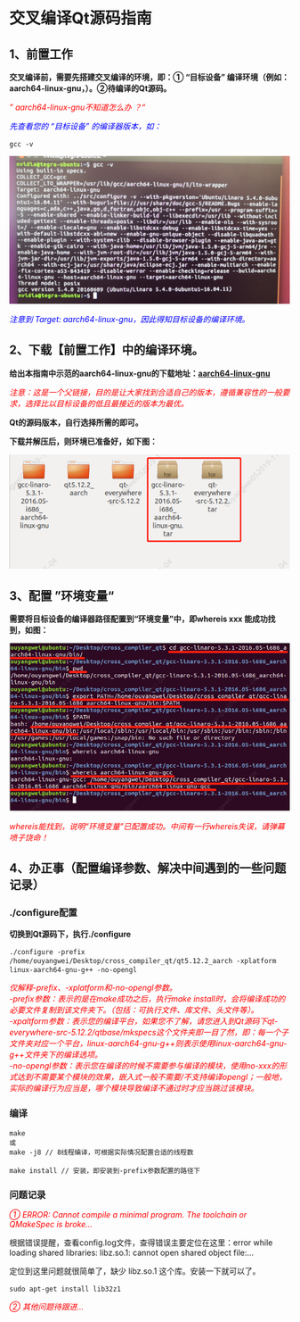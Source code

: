 # 交叉编译Qt源码指南

## 1、前置工作

**交叉编译前，需要先搭建交叉编译的环境，即：① “目标设备” 编译环境（例如：aarch64-linux-gnu，）。②待编译的Qt源码。**

<p style="color:red;font-style:italic">” aarch64-linux-gnu不知道怎么办 ？“</p>
<p style="color:blue;font-style:italic">先查看您的 “目标设备” 的编译器版本，如：</p>

```shell
gcc -v
```

![1](./images/1.jpg)  

<p style="color:blue;font-style:italic">注意到 Target: aarch64-linux-gnu，因此得知目标设备的编译环境。</p>

## 2、下载【前置工作】中的编译环境。

 **给出本指南中示范的aarch64-linux-gnu的下载地址：[aarch64-linux-gnu]( http://releases.linaro.org/components/toolchain/binaries/ )**

<p style="color:red;font-style:italic">注意：这是一个父链接，目的是让大家找到合适自己的版本，遵循兼容性的一般要求，选择比以目标设备的低且最接近的版本为最优。</p>

**Qt的源码版本，自行选择所需的即可。**  

**下载并解压后，则环境已准备好，如下图：**

![2](./images/2.png)

## 3、配置 ”环境变量“

**需要将目标设备的编译器路径配置到“环境变量”中，即whereis xxx 能成功找到，如图：**

![3](./images/3.png)

<p style="color:red;font-style:italic">whereis能找到，说明“环境变量”已配置成功。中间有一行whereis失误，请弹幕喷子饶命！</p>

## 4、办正事（配置编译参数、解决中间遇到的一些问题记录）

### ./configure配置

**切换到Qt源码下，执行./configure**

```shell
./configure -prefix /home/ouyangwei/Desktop/cross_compiler_qt/qt5.12.2_aarch -xplatform linux-aarch64-gnu-g++ -no-opengl
```

<p style="color:red;font-style:italic">仅解释-prefix、-xplatform和-no-opengl参数。<br>-prefix参数：表示的是在make成功之后，执行make install时，会将编译成功的必要文件复制到该文件夹下。（包括：可执行文件、库文件、头文件等）。<br>-xpaltform参数：表示您的编译平台，如果您不了解，请您进入到Qt源码下qt-everywhere-src-5.12.2/qtbase/mkspecs这个文件夹即一目了然，即：每一个子文件夹对应一个平台，linux-aarch64-gnu-g++则表示使用linux-aarch64-gnu-g++文件夹下的编译选项。<br>-no-opengl参数：表示您在编译的时候不需要参与编译的模块，使用no-xxx的形式达到不需要某个模块的效果，嵌入式一般不需要/不支持编译opengl；一般地，实际的编译行为应当是，哪个模块导致编译不通过时才应当跳过该模块。</p>

### 编译

```shell
make
或
make -j8 // 8线程编译，可根据实际情况配置合适的线程数

make install // 安装，即安装到-prefix参数配置的路径下
```

### 问题记录

<p style="color:red;font-style:italic">① ERROR: Cannot compile a minimal program. The toolchain or QMakeSpec is broke...</p>
根据错误提醒，查看config.log文件，查得错误主要定位在这里：error while loading shared libraries: libz.so.1: cannot open shared object file:...

定位到这里问题就很简单了，缺少 libz.so.1 这个库。安装一下就可以了。

```shell
sudo apt-get install lib32z1
```

<p style="color:red;font-style:italic">② 其他问题待跟进...</p>